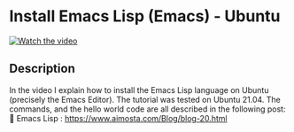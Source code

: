 # Install Emacs Lisp (Emacs) -  Ubuntu

[![Watch the video](https://img.youtube.com/vi/Hga02lG6piM/hqdefault.jpg)](https://youtu.be/Hga02lG6piM)

## Description

  

In the video I explain how to install the Emacs Lisp language on Ubuntu (precisely the Emacs Editor). The tutorial was tested on Ubuntu 21.04.
The commands, and the hello world code are all described in the following post:
🔗 Emacs Lisp : https://www.aimosta.com/Blog/blog-20.html

